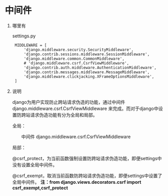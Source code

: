 # 中间件

1. 哪里有

	settings.py
	
		MIDDLEWARE = [
		    'django.middleware.security.SecurityMiddleware',
		    'django.contrib.sessions.middleware.SessionMiddleware',
		    'django.middleware.common.CommonMiddleware',
		    # 'django.middleware.csrf.CsrfViewMiddleware',
		    'django.contrib.auth.middleware.AuthenticationMiddleware',
		    'django.contrib.messages.middleware.MessageMiddleware',
		    'django.middleware.clickjacking.XFrameOptionsMiddleware',
		]
	
			
2. 说明

	django为用户实现防止跨站请求伪造的功能，通过中间件 django.middleware.csrf.CsrfViewMiddleware 来完成。而对于django中设置防跨站请求伪造功能有分为全局和局部。
	
	全局：
	
	　　中间件 django.middleware.csrf.CsrfViewMiddleware
	
	局部：
	
	@csrf_protect，为当前函数强制设置防跨站请求伪造功能，即便settings中没有设置全局中间件。
	
	@csrf_exempt，取消当前函数防跨站请求伪造功能，即便settings中设置了全局中间件。
	**注：from django.views.decorators.csrf import csrf_exempt,csrf_protect**